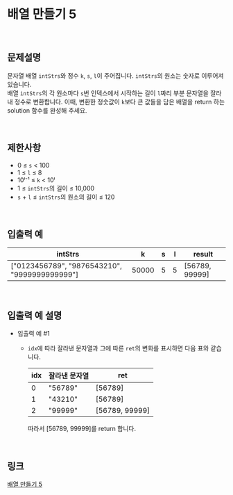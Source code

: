 # 배열 만들기 5

<br>

## 문제설명
문자열 배열 `intStrs`와 정수 `k`, `s`, `l`이 주어집니다. `intStrs`의 원소는 숫자로 이루어져 있습니다.<br>
배열 `intStrs`의 각 원소마다 `s`번 인덱스에서 시작하는 길이 `l`짜리 부분 문자열을 잘라내 정수로 변환합니다. 이때, 변환한 정숫값이 `k`보다 큰 값들을 담은 배열을 return 하는 solution 함수를 완성해 주세요.

<br>

## 제한사항
- 0 ≤ `s` < 100
- 1 ≤ `l` ≤ 8
- 10ˡ⁻¹ ≤ `k` < 10ˡ
- 1 ≤ `intStrs`의 길이 ≤ 10,000
- `s` + `l` ≤ `intStrs`의 원소의 길이 ≤ 120

<br>

## 입출력 예
| intStrs | k | s | l | result |
|---|---|---|---|---|
| ["0123456789", "9876543210", "9999999999999"] | 50000 | 5 | 5 | [56789, 99999] |

<br>

## 입출력 예 설명
- 입출력 예 #1
    - `idx`에 따라 잘라낸 문자열과 그에 따른 `ret`의 변화를 표시하면 다음 표와 같습니다.

        | idx | 잘라낸 문자열 | ret |
        |---|---|---|
        | 0 | "56789" | [56789] |
        | 1 | "43210" | [56789] |
        | 2 | "99999" | [56789, 99999] |

        따라서 [56789, 99999]를 return 합니다.

<br>

## 링크
[배열 만들기 5](https://school.programmers.co.kr/learn/courses/30/lessons/181912)
